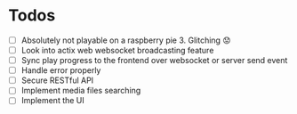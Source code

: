 # Todos
 - [ ]  Absolutely not playable on a raspberry pie 3. Glitching 😟
 - [ ] Look into actix web websocket broadcasting feature
 - [ ] Sync play progress to the frontend over websocket or server send event
 - [ ] Handle error properly
 - [ ] Secure RESTful API
 - [ ] Implement media files searching
 - [ ] Implement the UI
